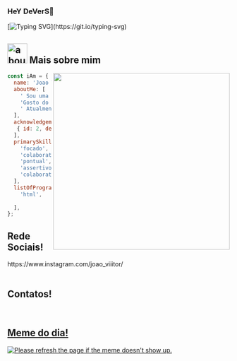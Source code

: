 ### HeY DeVerS👋


[![Typing SVG](https://readme-typing-svg.herokuapp.com?color=13832C&background=27272700&multiline=true&height=110&lines=Olhar+digital+n%C3%A3o+%C3%A9+saber+os+c%C3%B3digos;ou+linhas+de+comando%2C;%C3%A9+saber+o+que+fazer+com+eles+para+;chegar+em+algum+lugar!)](https://git.io/typing-svg)



## <img width="45" alt="about" src="https://raw.github.com/elizarov/elizarov/master/about.png"> Mais sobre mim

<img align="right" width="400" src="https://i.giphy.com/media/qgQUggAC3Pfv687qPC/giphy.webp" />

```js
const iAm = {
  name: 'Joao Vitor Gomes,
  aboutMe: [
    ' Sou uma pessoa muito tranquila.',
    'Gosto do convivio social com amigos,tecnologia, videogames, filmes e musica.',
    ' Atualmente trabalho como assitente de suporte para RHs.',
  ],
  acknowledgements: [
   { id: 2, developement: ['front-end', ] },
  ],
  primarySkillset: [
    'focado',
    'colaborativo',
    'pontual', 
    'assertivo',
    'colaborativo'
  ],
  listOfProgrammingLanguages: [
    'html', 
   
  ],
};
```



## **Rede Sociais!**
<div>
https://www.instagram.com/joao_viiitor/
</div>
</br>

## **Contatos!**

<a href="https://api.whatsapp.com/send/?phone=51999006840">

<br/>

## **Meme do dia!**
<img src='https://random-memer.herokuapp.com/' title="Meme" alt="Please refresh the page if the meme doesn't show up.">
